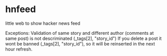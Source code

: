 # hnfeed
little web to show hacker news feed


Exceptions:
Validation of same story and different author (comments at same post) is not descriminated (_tags[2], "story_id")
If you delete a post it wont be banned (_tags[2], "story_id"), so it will be reinserted in the next hour refresh.





